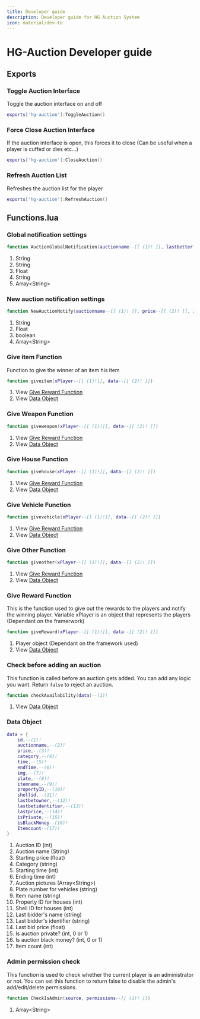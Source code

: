 ```yaml
---
title: Developer guide
description: Developer guide for HG Auction System
icon: material/dev-to
---
```

# HG-Auction Developer guide

## Exports

### Toggle Auction Interface
Toggle the auction interface on and off
```lua
exports['hg-auction']:ToggleAuction()
```

### Force Close Auction Interface
If the auction interface is open, this forces it to close (Can be useful when a player is cuffed or dies etc...)
```lua
exports['hg-auction']:CloseAuction()
```

### Refresh Auction List
Refreshes the auction list for the player
```lua
exports['hg-auction']:RefreshAuction()
```

## Functions.lua

### Global notification settings

```lua
function AuctionGlobalNotification(auctionname--[[ (1)! ]], lastbetter--[[ (2)! ]], lastprice--[[ (3)! ]], identifier --[[ (4)! ]], img--[[ (5)! ]]) 
```

1. String
2. String
3. Float
4. String
5. Array<String\>


### New auction notification settings
```lua
function NewAuctionNotify(auctionname--[[ (1)! ]], price--[[ (2)! ]], isPrivate--[[ (3)! ]], img--[[ (4)! ]])
```

1. String
2. Float
3. boolean
4. Array<String\>

### Give item Function
Function to give the winner of an item his item
```lua
function giveitem(xPlayer--[[ (1)!]], data--[[ (2)! ]])
```

1. View [Give Reward Function](#give-reward-function)
2. View [Data Object](#data-object)

### Give Weapon Function
```lua
function giveweapon(xPlayer--[[ (1)!]], data--[[ (2)! ]])
```

1. View [Give Reward Function](#give-reward-function)
2. View [Data Object](#data-object)

### Give House Function
```lua
function givehouse(xPlayer--[[ (1)!]], data--[[ (2)! ]])
```

1. View [Give Reward Function](#give-reward-function)
2. View [Data Object](#data-object)

### Give Vehicle Function
```lua
function givevehicle(xPlayer--[[ (1)!]], data--[[ (2)! ]])
```

1. View [Give Reward Function](#give-reward-function)
2. View [Data Object](#data-object)

### Give Other Function
```lua
function giveother(xPlayer--[[ (1)!]], data--[[ (2)! ]])
```

1. View [Give Reward Function](#give-reward-function)
2. View [Data Object](#data-object)


### Give Reward Function
This is the function used to give out the rewards to the players and notify the winning player. Variable xPlayer is an object that represents the players (Dependant on the framerwork) 
```lua
function giveReward(xPlayer--[[ (1)!]], data--[[ (2)! ]])
```

1. Player object (Dependant on the framework used)
2. View [Data Object](#data-object)

### Check before adding an auction
This function is called before an auction gets added. You can add any logic you want. Return `false` to reject an auction.
```lua
function checkAvailability(data)--(1)!
```

1. View [Data Object](#data-object)

### Data Object
```lua
data = {
    id,--(1)!
    auctionname,--(2)!
    price,--(3)!
    category,--(4)!
    time,--(5)!
    endTime,--(6)!
    img,--(7)!
    plate,--(8)!
    itemname,--(9)!
    propertyID,--(10)!
    shellid,--(11)!
    lastbetowner,--(12)!
    lastbetidentifier,--(13)!
    lastprice,--(14)!
    isPrivate,--(15)!
    isBlackMoney--(16)!
    Itemcount--(17)!
}
```

1. Auction ID (int)
2. Auction name (String)
3. Starting price (float)
4. Category (string)
5. Starting time (int)
6. Ending time (int)
7. Auction pictures (Array<String\>)
8. Plate number for vehicles (string)
9. Item name (string)
10. Property ID for houses (int)
11. Shell ID for houses (int)
12. Last bidder's name (string)
13. Last bidder's identifier (string)
14. Last bid price (float)
15. Is auction private? (int, 0 or 1)
16. Is auction black money? (int, 0 or 1)
17. Item count (int)

### Admin permission check
This function is used to check whether the current player is an administrator or not. You can set this function to return false to disable the admin's add/edit/delete permissions.
```lua
function CheckIsAdmin(source, permissions--[[ (1)! ]])
```

1. Array<String\>
